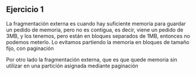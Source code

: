 ## Ejercicio 1

La fragmentación externa es cuando hay suficiente memoria para guardar un pedido de memoria, pero no es contigua, es decir, viene un pedido de 3MB, y los tenemos, pero están en bloques separados de 1MB, entonces no podemos meterlo. Lo evitamos partiendo la memoria en bloques de tamaño fijo, con paginación

Por otro lado la fragmentación externa, que es que quede memoria sin utilizar en una partición asignada mediante paginación
